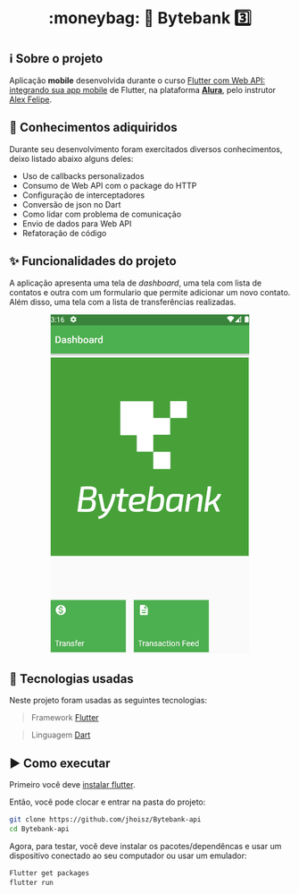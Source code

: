 <h1 align="center"> :moneybag: 🔁 Bytebank 3️⃣  </h1>

## ℹ️ Sobre o projeto
Aplicação **mobile** desenvolvida durante o curso [Flutter com Web API: integrando sua app mobile](https://cursos.alura.com.br/course/flutter-web-api) de Flutter, na plataforma **[Alura](https://www.alura.com.br/)**, pelo instrutor [Alex Felipe](https://cursos.alura.com.br/user/alexfelipe). 

## :ledger: Conhecimentos adiquiridos 
Durante seu desenvolvimento foram exercitados diversos conhecimentos, deixo listado abaixo alguns deles:

- Uso de callbacks personalizados
- Consumo de Web API com o package do HTTP
- Configuração de interceptadores
- Conversão de json no Dart
- Como lidar com problema de comunicação
- Envio de dados para Web API
- Refatoração de código

## :sparkles: Funcionalidades do projeto
A aplicação apresenta uma tela de *dashboard*, uma tela com lista de contatos e outra com um formulario que permite adicionar um novo contato. Além disso, uma tela com a lista de transferências realizadas.

<p align="center">
  <img src="https://github.com/jhoisz/Bytebank-api/blob/main/bytebankv2api.gif" alt= "Gif colorido da aplicação desenvolvida realizando a operação de transferência." />
</p>

## :hammer: Tecnologias usadas
Neste projeto foram usadas as seguintes tecnologias:

> Framework [Flutter](https://flutter.dev/)

> Linguagem [Dart](https://dart.dev/)

## :arrow_forward: Como executar
Primeiro você deve [instalar flutter](https://docs.flutter.dev/get-started/install).

Então, você pode clocar e entrar na pasta do projeto:

```bash
git clone https://github.com/jhoisz/Bytebank-api
cd Bytebank-api
```

Agora, para testar, você deve instalar os pacotes/dependêncas e usar um dispositivo conectado ao seu computador ou usar um emulador:

```bash
Flutter get packages
flutter run
```
